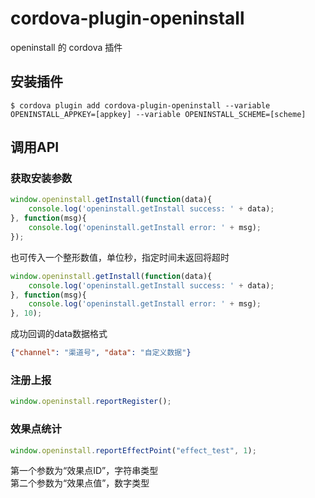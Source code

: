 # cordova-plugin-openinstall
openinstall 的 cordova 插件

## 安装插件

```
$ cordova plugin add cordova-plugin-openinstall --variable OPENINSTALL_APPKEY=[appkey] --variable OPENINSTALL_SCHEME=[scheme]

```

## 调用API

### 获取安装参数
``` js
window.openinstall.getInstall(function(data){
    console.log('openinstall.getInstall success: ' + data);
}, function(msg){
    console.log('openinstall.getInstall error: ' + msg);
});
```
也可传入一个整形数值，单位秒，指定时间未返回将超时
``` js
window.openinstall.getInstall(function(data){
    console.log('openinstall.getInstall success: ' + data);
}, function(msg){
    console.log('openinstall.getInstall error: ' + msg);
}, 10);
```
成功回调的data数据格式
``` json
{"channel": "渠道号", "data": "自定义数据"}
```

### 注册上报
``` js
window.openinstall.reportRegister();
```

### 效果点统计
``` js
window.openinstall.reportEffectPoint("effect_test", 1);
```
第一个参数为“效果点ID”，字符串类型  
第二个参数为“效果点值”，数字类型
